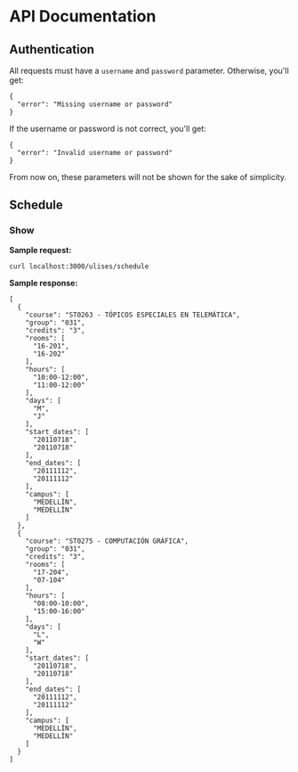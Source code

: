 API Documentation
=================

Authentication
--------------
All requests must have a `username` and `password` parameter. Otherwise, you'll get:

    {
      "error": "Missing username or password"
    }

If the username or password is not correct, you'll get:

    {
      "error": "Invalid username or password"
    }

From now on, these parameters will not be shown for the sake of simplicity.

Schedule
--------

### Show

**Sample request:** 

`curl localhost:3000/ulises/schedule`

**Sample response:**

    [
      {
        "course": "ST0263 - TÓPICOS ESPECIALES EN TELEMÁTICA",
        "group": "031",
        "credits": "3",
        "rooms": [
          "16-201",
          "16-202"
        ],
        "hours": [
          "10:00-12:00",
          "11:00-12:00"
        ],
        "days": [
          "M",
          "J"
        ],
        "start_dates": [
          "20110718",
          "20110718"
        ],
        "end_dates": [
          "20111112",
          "20111112"
        ],
        "campus": [
          "MEDELLÍN",
          "MEDELLÍN"
        ]
      },
      {
        "course": "ST0275 - COMPUTACIÓN GRÁFICA",
        "group": "031",
        "credits": "3",
        "rooms": [
          "17-204",
          "07-104"
        ],
        "hours": [
          "08:00-10:00",
          "15:00-16:00"
        ],
        "days": [
          "L",
          "W"
        ],
        "start_dates": [
          "20110718",
          "20110718"
        ],
        "end_dates": [
          "20111112",
          "20111112"
        ],
        "campus": [
          "MEDELLÍN",
          "MEDELLÍN"
        ]
      }
    ]
